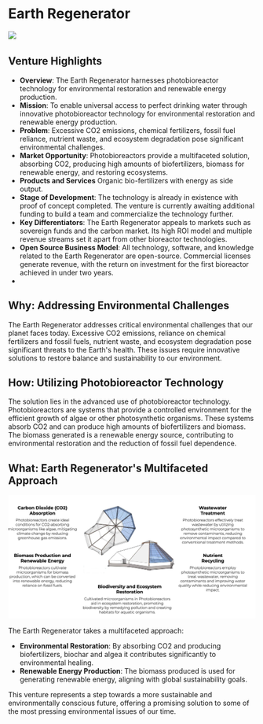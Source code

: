 

# Earth Regenerator

![](img/earthregen.png)

## Venture Highlights

- **Overview**: The Earth Regenerator harnesses photobioreactor technology for environmental restoration and renewable energy production.
- **Mission**: To enable universal access to perfect drinking water through innovative photobioreactor technology for environmental restoration and renewable energy production.
- **Problem**: Excessive CO2 emissions, chemical fertilizers, fossil fuel reliance, nutrient waste, and ecosystem degradation pose significant environmental challenges.
- **Market Opportunity**: Photobioreactors provide a multifaceted solution, absorbing CO2, producing high amounts of biofertilizers, biomass for renewable energy, and restoring ecosystems.
- **Products and Services** Organic bio-fertilizers with energy as side output. 
- **Stage of Development**: The technology is already in existence with proof of concept completed. The venture is currently awaiting additional funding to build a team and commercialize the technology further.
- **Key Differentiators**: The Earth Regenerator appeals to markets such as sovereign funds and the carbon market. Its high ROI model and multiple revenue streams set it apart from other bioreactor technologies.
- **Open Source Business Model**: All technology, software, and knowledge related to the Earth Regenerator are open-source. Commercial licenses generate revenue, with the return on investment for the first bioreactor achieved in under two years.
- 
## Why: Addressing Environmental Challenges 

The Earth Regenerator addresses critical environmental challenges that our planet faces today. Excessive CO2 emissions, reliance on chemical fertilizers and fossil fuels, nutrient waste, and ecosystem degradation pose significant threats to the Earth's health. These issues require innovative solutions to restore balance and sustainability to our environment.

## How: Utilizing Photobioreactor Technology

The solution lies in the advanced use of photobioreactor technology. Photobioreactors are systems that provide a controlled environment for the efficient growth of algae or other photosynthetic organisms. These systems absorb CO2 and can produce high amounts of biofertilizers and biomass. The biomass generated is a renewable energy source, contributing to environmental restoration and the reduction of fossil fuel dependence.

## What: Earth Regenerator's Multifaceted Approach

![](img/earthregen1.png)

The Earth Regenerator takes a multifaceted approach:

- **Environmental Restoration**: By absorbing CO2 and producing biofertilizers, biochar and algea it contributes significantly to environmental healing.
- **Renewable Energy Production**: The biomass produced is used for generating renewable energy, aligning with global sustainability goals.

This venture represents a step towards a more sustainable and environmentally conscious future, offering a promising solution to some of the most pressing environmental issues of our time.

